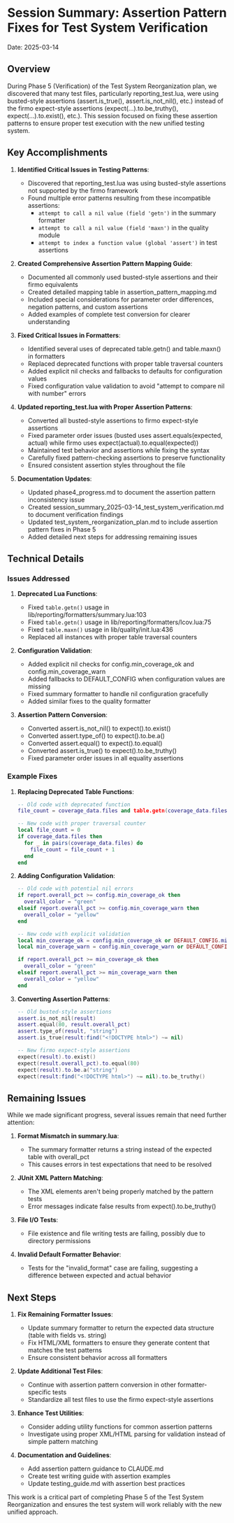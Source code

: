 # Session Summary: Assertion Pattern Fixes for Test System Verification

Date: 2025-03-14

## Overview

During Phase 5 (Verification) of the Test System Reorganization plan, we discovered that many test files, particularly reporting_test.lua, were using busted-style assertions (assert.is_true(), assert.is_not_nil(), etc.) instead of the firmo expect-style assertions (expect(...).to.be_truthy(), expect(...).to.exist(), etc.). This session focused on fixing these assertion patterns to ensure proper test execution with the new unified testing system.

## Key Accomplishments

1. **Identified Critical Issues in Testing Patterns**:
   - Discovered that reporting_test.lua was using busted-style assertions not supported by the firmo framework
   - Found multiple error patterns resulting from these incompatible assertions:
     - `attempt to call a nil value (field 'getn')` in the summary formatter
     - `attempt to call a nil value (field 'maxn')` in the quality module
     - `attempt to index a function value (global 'assert')` in test assertions

2. **Created Comprehensive Assertion Pattern Mapping Guide**:
   - Documented all commonly used busted-style assertions and their firmo equivalents
   - Created detailed mapping table in assertion_pattern_mapping.md
   - Included special considerations for parameter order differences, negation patterns, and custom assertions
   - Added examples of complete test conversion for clearer understanding

3. **Fixed Critical Issues in Formatters**:
   - Identified several uses of deprecated table.getn() and table.maxn() in formatters
   - Replaced deprecated functions with proper table traversal counters
   - Added explicit nil checks and fallbacks to defaults for configuration values
   - Fixed configuration value validation to avoid "attempt to compare nil with number" errors

4. **Updated reporting_test.lua with Proper Assertion Patterns**:
   - Converted all busted-style assertions to firmo expect-style assertions
   - Fixed parameter order issues (busted uses assert.equals(expected, actual) while firmo uses expect(actual).to.equal(expected))
   - Maintained test behavior and assertions while fixing the syntax
   - Carefully fixed pattern-checking assertions to preserve functionality
   - Ensured consistent assertion styles throughout the file

5. **Documentation Updates**:
   - Updated phase4_progress.md to document the assertion pattern inconsistency issue
   - Created session_summary_2025-03-14_test_system_verification.md to document verification findings
   - Updated test_system_reorganization_plan.md to include assertion pattern fixes in Phase 5
   - Added detailed next steps for addressing remaining issues

## Technical Details

### Issues Addressed

1. **Deprecated Lua Functions**:
   - Fixed `table.getn()` usage in lib/reporting/formatters/summary.lua:103
   - Fixed `table.getn()` usage in lib/reporting/formatters/lcov.lua:75
   - Fixed `table.maxn()` usage in lib/quality/init.lua:436
   - Replaced all instances with proper table traversal counters

2. **Configuration Validation**:
   - Added explicit nil checks for config.min_coverage_ok and config.min_coverage_warn
   - Added fallbacks to DEFAULT_CONFIG when configuration values are missing
   - Fixed summary formatter to handle nil configuration gracefully
   - Added similar fixes to the quality formatter

3. **Assertion Pattern Conversion**:
   - Converted assert.is_not_nil() to expect().to.exist()
   - Converted assert.type_of() to expect().to.be.a()
   - Converted assert.equal() to expect().to.equal()
   - Converted assert.is_true() to expect().to.be_truthy()
   - Fixed parameter order issues in all equality assertions

### Example Fixes

1. **Replacing Deprecated Table Functions**:
   ```lua
   -- Old code with deprecated function
   file_count = coverage_data.files and table.getn(coverage_data.files) or 0
   
   -- New code with proper traversal counter
   local file_count = 0
   if coverage_data.files then
     for _ in pairs(coverage_data.files) do
       file_count = file_count + 1
     end
   end
   ```

2. **Adding Configuration Validation**:
   ```lua
   -- Old code with potential nil errors
   if report.overall_pct >= config.min_coverage_ok then
     overall_color = "green"
   elseif report.overall_pct >= config.min_coverage_warn then
     overall_color = "yellow"
   end
   
   -- New code with explicit validation
   local min_coverage_ok = config.min_coverage_ok or DEFAULT_CONFIG.min_coverage_ok
   local min_coverage_warn = config.min_coverage_warn or DEFAULT_CONFIG.min_coverage_warn
   
   if report.overall_pct >= min_coverage_ok then
     overall_color = "green"
   elseif report.overall_pct >= min_coverage_warn then
     overall_color = "yellow"
   end
   ```

3. **Converting Assertion Patterns**:
   ```lua
   -- Old busted-style assertions
   assert.is_not_nil(result)
   assert.equal(80, result.overall_pct)
   assert.type_of(result, "string")
   assert.is_true(result:find("<!DOCTYPE html>") ~= nil)
   
   -- New firmo expect-style assertions
   expect(result).to.exist()
   expect(result.overall_pct).to.equal(80)
   expect(result).to.be.a("string")
   expect(result:find("<!DOCTYPE html>") ~= nil).to.be_truthy()
   ```

## Remaining Issues

While we made significant progress, several issues remain that need further attention:

1. **Format Mismatch in summary.lua**:
   - The summary formatter returns a string instead of the expected table with overall_pct
   - This causes errors in test expectations that need to be resolved

2. **JUnit XML Pattern Matching**:
   - The XML elements aren't being properly matched by the pattern tests
   - Error messages indicate false results from expect().to.be_truthy()

3. **File I/O Tests**:
   - File existence and file writing tests are failing, possibly due to directory permissions

4. **Invalid Default Formatter Behavior**:
   - Tests for the "invalid_format" case are failing, suggesting a difference between expected and actual behavior

## Next Steps

1. **Fix Remaining Formatter Issues**:
   - Update summary formatter to return the expected data structure (table with fields vs. string)
   - Fix HTML/XML formatters to ensure they generate content that matches the test patterns
   - Ensure consistent behavior across all formatters

2. **Update Additional Test Files**:
   - Continue with assertion pattern conversion in other formatter-specific tests
   - Standardize all test files to use the firmo expect-style assertions

3. **Enhance Test Utilities**:
   - Consider adding utility functions for common assertion patterns
   - Investigate using proper XML/HTML parsing for validation instead of simple pattern matching

4. **Documentation and Guidelines**:
   - Add assertion pattern guidance to CLAUDE.md
   - Create test writing guide with assertion examples
   - Update testing_guide.md with assertion best practices

This work is a critical part of completing Phase 5 of the Test System Reorganization and ensures the test system will work reliably with the new unified approach.
